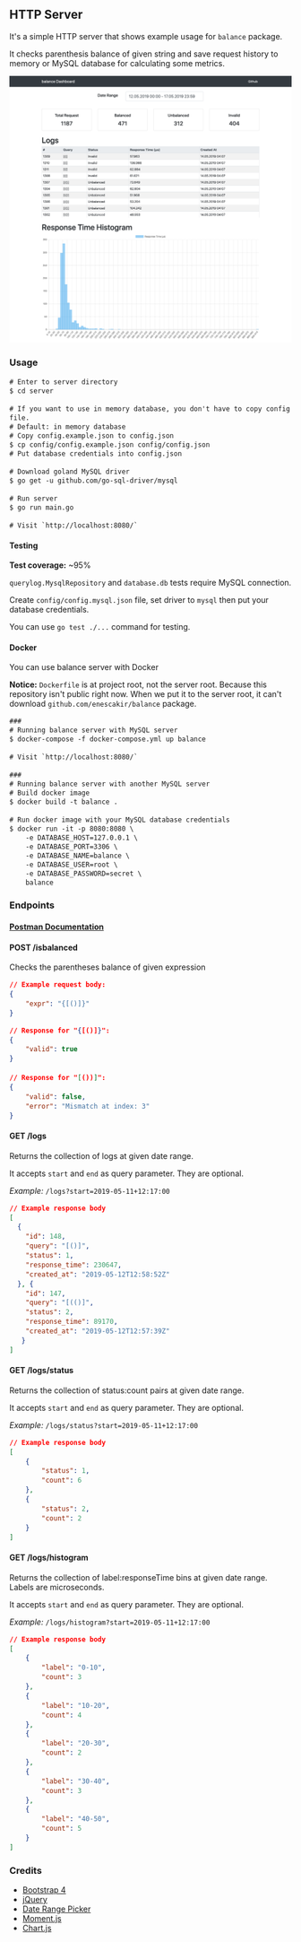 ## HTTP Server
It's a simple HTTP server that shows example usage for `balance` package.

It checks parenthesis balance of given string and save request history to memory or MySQL database for calculating some metrics.

![Dashboard](https://github.com/EnesCakir/balance/blob/master/dashboard.png)

### Usage
```shell
# Enter to server directory
$ cd server

# If you want to use in memory database, you don't have to copy config file.
# Default: in memory database
# Copy config.example.json to config.json
$ cp config/config.example.json config/config.json
# Put database credentials into config.json

# Download goland MySQL driver
$ go get -u github.com/go-sql-driver/mysql

# Run server
$ go run main.go

# Visit `http://localhost:8080/`
```

#### Testing
**Test coverage:** ~95%

`querylog.MysqlRepository` and `database.db` tests require MySQL connection.

Create `config/config.mysql.json` file, set driver to `mysql` then put your database credentials.

You can use `go test ./...` command for testing.

#### Docker
You can use balance server with Docker

**Notice:** `Dockerfile` is at project root, not the server root. Because this repository isn't public right now.
When we put it to the server root, it can't download `github.com/enescakir/balance` package.

```shell
###
# Running balance server with MySQL server
$ docker-compose -f docker-compose.yml up balance

# Visit `http://localhost:8080/`

###
# Running balance server with another MySQL server
# Build docker image
$ docker build -t balance .

# Run docker image with your MySQL database credentials
$ docker run -it -p 8080:8080 \
    -e DATABASE_HOST=127.0.0.1 \
    -e DATABASE_PORT=3306 \
    -e DATABASE_NAME=balance \
    -e DATABASE_USER=root \
    -e DATABASE_PASSWORD=secret \
    balance
```

### Endpoints
#### [Postman Documentation](https://documenter.getpostman.com/view/2986669/S1LzvkXh)
#### **POST** /isbalanced

Checks the parentheses balance of given expression
```json
// Example request body:
{
    "expr": "{[()]}"
}
```
```json
// Response for "{[()]}":
{
    "valid": true
}

// Response for "[())]":
{
    "valid": false,
    "error": "Mismatch at index: 3"
}
```

#### **GET** /logs

Returns the collection of logs at given date range.

It accepts `start` and `end` as query parameter. They are optional.

*Example:* `/logs?start=2019-05-11+12:17:00`

```json
// Example response body
[
  {
    "id": 148,
    "query": "[()]",
    "status": 1,
    "response_time": 230647,
    "created_at": "2019-05-12T12:58:52Z"
  }, {
    "id": 147,
    "query": "[(()]",
    "status": 2,
    "response_time": 89170,
    "created_at": "2019-05-12T12:57:39Z"
   }
]
```

#### **GET** /logs/status

Returns the collection of status:count pairs at given date range.

It accepts `start` and `end` as query parameter. They are optional.

*Example:* `/logs/status?start=2019-05-11+12:17:00`

```json
// Example response body
[
    {
        "status": 1,
        "count": 6
    },
    {
        "status": 2,
        "count": 2
    }
]
```

#### **GET** /logs/histogram

Returns the collection of label:responseTime bins at given date range.
Labels are microseconds.

It accepts `start` and `end` as query parameter. They are optional.

*Example:* `/logs/histogram?start=2019-05-11+12:17:00`

```json
// Example response body
[
    {
        "label": "0-10",
        "count": 3
    },
    {
        "label": "10-20",
        "count": 4
    },
    {
        "label": "20-30",
        "count": 2
    },
    {
        "label": "30-40",
        "count": 3
    },
    {
        "label": "40-50",
        "count": 5
    }
]
```

### Credits
- [Bootstrap 4](https://getbootstrap.com)
- [jQuery](https://jquery.com)
- [Date Range Picker](http://www.daterangepicker.com)
- [Moment.js](https://momentjs.com)
- [Chart.js](https://www.chartjs.org)

